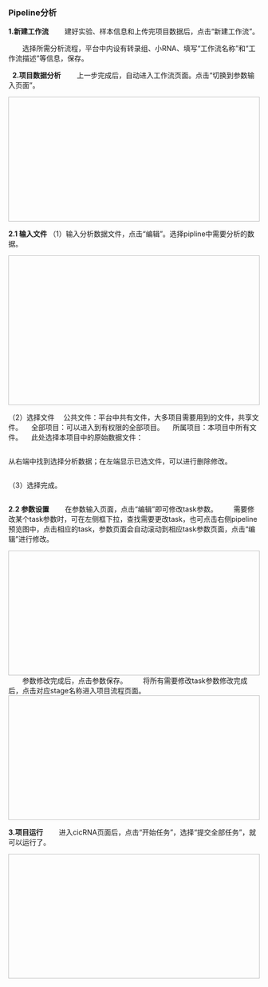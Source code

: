 ### **Pipeline分析**

**1.新建工作流**
　　建好实验、样本信息和上传完项目数据后，点击“新建工作流”。
<div style="text-align:center"><img data-src="6.png" width="600px" ></img>
</div>
　　选择所需分析流程，平台中内设有转录组、小RNA、填写“工作流名称”和“工作流描述”等信息，保存。
<div style="text-align:center"><img data-src="7.png" width="600px"  ></img>
</div>

&nbsp;
 **2.项目数据分析**
　　上一步完成后，自动进入工作流页面。点击“切换到参数输入页面”。
<div style="text-align:center"><img data-src="8.png" width="600px" height="250px" ></img>
</div>

**2.1 输入文件**
（1）输入分析数据文件，点击“编辑”。选择pipline中需要分析的数据。
<div style="text-align:center"><img data-src="9.png" width="600px" height="300px" ></img>
</div>

（2）选择文件
　公共文件：平台中共有文件，大多项目需要用到的文件，共享文件。
　全部项目：可以进入到有权限的全部项目。
　所属项目：本项目中所有文件。
　此处选择本项目中的原始数据文件：
<div style="text-align:center"><img data-src="10.png" width="500px" ></img>
</div>

从右端中找到选择分析数据；在左端显示已选文件，可以进行删除修改。
<div style="text-align:center"><img data-src="11.png" width="500px" ></img>
</div>

（3）选择完成。
<div style="text-align:center"><img data-src="12.png" width="600px" ></img>
</div>

**2.2 参数设置**
　　在参数输入页面，点击“编辑”即可修改task参数。
　　需要修改某个task参数时，可在左侧框下拉，查找需要更改task，也可点击右侧pipeline预览图中，点击相应的task，参数页面会自动滚动到相应task参数页面，点击“编辑”进行修改。

<div style="text-align:center"><img data-src="13.png" width="600px" height="250px" ></img>
</div>
　　参数修改完成后，点击参数保存。
　　将所有需要修改task参数修改完成后，点击对应stage名称进入项目流程页面。
<div style="text-align:center"><img data-src="14.png" width="600px" height="250px" ></img>
</div>

**3.项目运行**
　　进入cicRNA页面后，点击“开始任务”，选择“提交全部任务”，就可以运行了。
<div style="text-align:center"><img data-src="15.png" width="600px" height="250px" ></img>
</div>
